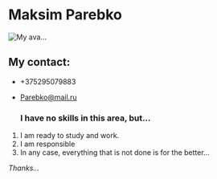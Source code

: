  # Maksim Parebko 
 ![My ava...](https://github.com/Parebko/rsschool-cv/gh-pages/Max.jpg)
 ## My contact: 
 * +375295079883
 * Parebko@mail.ru 
  
   ### I have no skills in this area, but...
1. I am ready to study and work.
2. I am responsible
3. In any case, everything that is not done is for the better...


 *Thanks...*